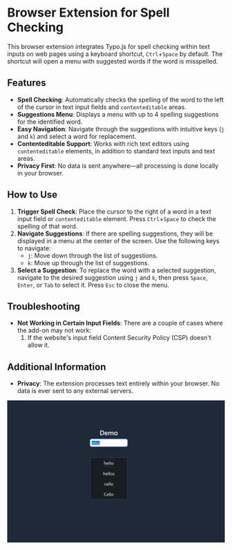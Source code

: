 
# Browser Extension for Spell Checking

This browser extension integrates Typo.js for spell checking within text inputs on web pages using a keyboard shortcut, <code>Ctrl</code>+<code>Space</code> by default. The shortcut will open a menu with suggested words if the word is misspelled.

## Features

- **Spell Checking**: Automatically checks the spelling of the word to the left of the cursor in text input fields and `contenteditable` areas.
- **Suggestions Menu**: Displays a menu with up to 4 spelling suggestions for the identified word.
- **Easy Navigation**: Navigate through the suggestions with intuitive keys (`j` and `k`) and select a word for replacement.
- **Contenteditable Support**: Works with rich text editors using `contenteditable` elements, in addition to standard text inputs and text areas.
- **Privacy First**: No data is sent anywhere—all processing is done locally in your browser.

## How to Use

1. **Trigger Spell Check**: Place the cursor to the right of a word in a text input field or `contenteditable` element. Press <code>Ctrl</code>+<code>Space</code> to check the spelling of that word.
2. **Navigate Suggestions**: If there are spelling suggestions, they will be displayed in a menu at the center of the screen. Use the following keys to navigate:
    - <code>j</code>: Move down through the list of suggestions.
    - <code>k</code>: Move up through the list of suggestions.
3. **Select a Suggestion**: To replace the word with a selected suggestion, navigate to the desired suggestion using <code>j</code> and <code>k</code>, then press <code>Space</code>, <code>Enter</code>, or <code>Tab</code> to select it. Press <code>Esc</code> to close the menu.

## Troubleshooting
- **Not Working in Certain Input Fields**: There are a couple of cases where the add-on may not work:
    1. If the website's input field Content Security Policy (CSP) doesn't allow it.

## Additional Information
- **Privacy**: The extension processes text entirely within your browser. No data is ever sent to any external servers.

![screenshot](DemoImg.png)

